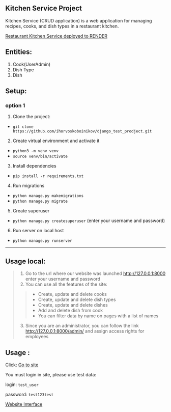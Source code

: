 ## Kitchen Service Project

Kitchen Service (CRUD application) is a web application for managing recipes, 
cooks, and dish types in a restaurant kitchen.

[Restaurant Kitchen Service deployed to RENDER](https://restaurant-kitchen-service-mate.onrender.com/cooks/)

## Entities:

1. Cook(UserAdmin)
2. Dish Type
3. Dish

## Setup:

### option 1
1. Clone the project:
+ ```git clone https://github.com/ihorvoskoboinikov/django_test_prodject.git```
2. Create virtual environment and activate it
+ ```python3 -m venv venv```
+ ```source venv/bin/activate```
3. Install dependencies
+ ```pip install -r requirements.txt```
4. Run migrations
+ ```python manage.py makemigrations```
+ ```python manage.py migrate```
5. Create superuser 
+ ```python manage.py createsuperuser```  (enter your username and password)
6. Run server on local host
+ ```python manage.py runserver```
___

## Usage local:

> 1. Go to the url where our website was launched http://127.0.0.1:8000 enter your username and password
> 2. You can use all the features of the site:
>> + Create, update and delete cooks
>> + Create, update and delete dish types
>> + Create, update and delete dishes
>> + Add and delete dish from cook
>> + You can filter data by name on pages with a list of names
> 3. Since you are an administrator, you can follow the link http://127.0.0.1:8000/admin/ and assign access rights for
     employees



## Usage :

Click:
[Go to site](https://restaurant-kitchen-service-mate.onrender.com/cooks/)

You must login in site, please use test data:

login: `test_user`

password: `test123test`

[Website Interface](demo.PNG)